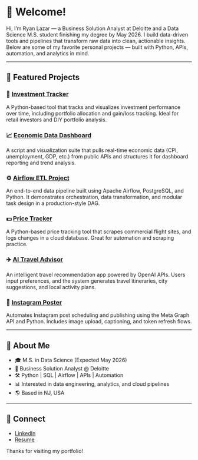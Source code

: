 # 👋 Welcome!

Hi, I’m Ryan Lazar — a Business Solution Analyst at Deloitte and a Data Science M.S. student finishing my degree by May 2026. I build data-driven tools and pipelines that transform raw data into clean, actionable insights. Below are some of my favorite personal projects — built with Python, APIs, automation, and analytics in mind.

---

## 📌 Featured Projects

### 🧾 [Investment Tracker](https://github.com/LazarRyan/investment-tracker)
A Python-based tool that tracks and visualizes investment performance over time, including portfolio allocation and gain/loss tracking. Ideal for retail investors and DIY portfolio analysis.

### 📈 [Economic Data Dashboard](https://github.com/LazarRyan/EconomicData)
A script and visualization suite that pulls real-time economic data (CPI, unemployment, GDP, etc.) from public APIs and structures it for dashboard reporting and trend analysis.

### ⚙️ [Airflow ETL Project](https://github.com/LazarRyan/airflow-etl-project)
An end-to-end data pipeline built using Apache Airflow, PostgreSQL, and Python. It demonstrates orchestration, data transformation, and modular task design in a production-style DAG.

### 💵 [Price Tracker](https://github.com/LazarRyan/price-tracker-project)
A Python-based price tracking tool that scrapes commercial flight sites, and logs changes in a cloud database. Great for automation and scraping practice.

### ✈️ [AI Travel Advisor](https://github.com/LazarRyan/ai-travel-advisor)
An intelligent travel recommendation app powered by OpenAI APIs. Users input preferences, and the system generates travel itineraries, city suggestions, and local activity plans.

### 📸 [Instagram Poster](https://github.com/LazarRyan/instagram-poster)
Automates Instagram post scheduling and publishing using the Meta Graph API and Python. Includes image upload, captioning, and token refresh flows.

---

## 🧠 About Me

- 🎓 M.S. in Data Science (Expected May 2026)
- 🏢 Business Solution Analyst @ Deloitte
- 🛠️ Python | SQL | Airflow | APIs | Automation
- 📊 Interested in data engineering, analytics, and cloud pipelines
- 🌎 Based in NJ, USA

---

## 🔗 Connect

- [LinkedIn]([https://linkedin.com/in/your-link](https://www.linkedin.com/in/ryan-lazar123/))  
- [Resume](resume.pdf)

Thanks for visiting my portfolio!
